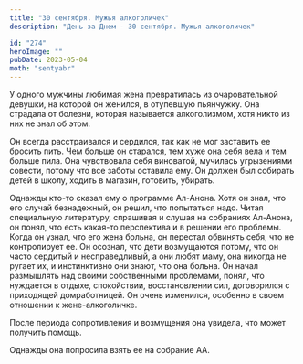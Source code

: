 ```yaml
---
title: "30 сентября. Мужья алкоголичек"
description: "День за Днем - 30 сентября. Мужья алкоголичек"

id: "274"
heroImage: ""
pubDate: 2023-05-04
moth: "sentyabr"
---
```


У одного мужчины любимая жена превратилась из очаровательной девушки, на
которой он женился, в отупевшую пьянчужку. Она страдала от болезни, которая
называется алкоголизмом, хотя никто из них не знал об этом.

Он всегда расстраивался и сердился, так как не мог заставить ее бросить пить.
Чем больше он старался, тем хуже она себя вела и тем больше пила. Она
чувствовала себя виноватой, мучилась угрызениями совести, потому что все
заботы оставила ему. Он должен был собирать детей в школу, ходить в магазин,
готовить, убирать.

Однажды кто-то сказал ему о программе Ал-Анона. Хотя он знал, что его случай
безнадежный, он решил, что попытаться надо. Читая специальную литературу,
спрашивая и слушая на собраниях Ал-Анона, он понял, что есть какая-то
перспектива и в решении его проблемы. Когда он узнал, что его жена больна, он
перестал обвинять себя, что не контролирует ее. Он осознал, что дети
возмущаются потому, что он часто сердитый и несправедливый, а они любят маму,
она никогда не ругает их, и инстинктивно они знают, что она больна. Он начал
размышлять над своими собственными проблемами, понял, что нуждается в отдыхе,
спокойствии, восстановлении сил, договорился с приходящей домработницей. Он
очень изменился, особенно в своем отношении к жене-алкоголичке.

После периода сопротивления и возмущения она увидела, что может получить
помощь.

Однажды она попросила взять ее на собрание АА.
